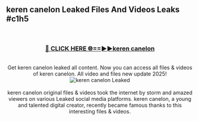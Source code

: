 ## keren canelon Leaked Files And Videos Leaks #c1h5
<br>
<div align="center">
<h3><a href="https://watchclip.my.id/keren canelon" rel="nofollow">🔴 CLICK HERE 🌐==►►keren canelon</a></h3>
<br>
Get keren canelon leaked all content. Now you can access all files & videos of keren canelon. All video and files new update 2025!
<br>
<a href="https://watchclip.my.id/keren canelon" rel="nofollow" data-target="animated-image.originalLink"><img src="https://i.ibb.co.com/WyWwxjT/player-gif2.gif" alt="keren canelon Leaked" style="max-width: 100%; display: inline-block;" data-target="animated-image.originalImage"></a>
<br><br>
keren canelon original files & videos took the internet by storm and amazed viewers on various Leaked social media platforms. keren canelon, a young and talented digital creator, recently became famous thanks to this interesting files & videos.
</div>
<br>